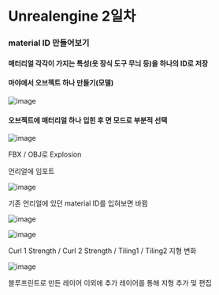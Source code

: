 # Unrealengine 2일차

### material ID 만들어보기

#### 매터리얼 각각이 가지는 특성(옷 장식 도구 무늬 등)을 하나의 ID로 저장


#### 마야에서 오브젝트 하나 만들기(모델)
![image](https://user-images.githubusercontent.com/80494367/118202818-a8cbfe00-b495-11eb-90a1-cb15f39d4554.png)
   

####  오브젝트에 매터리얼 하나 입힌 후   면 모드로  부분적 선택
![image](https://user-images.githubusercontent.com/80494367/118203127-635c0080-b496-11eb-8ec0-dc11fb49c7ac.png)
   
FBX / OBJ로  Explosion


언리얼에 임포트

![image](https://user-images.githubusercontent.com/80494367/118203916-05c8b380-b498-11eb-9f16-1c3926b70b31.png)

기존 언리얼에 있던 material ID를 입혀보면  바뀜

![image](https://user-images.githubusercontent.com/80494367/118204035-46c0c800-b498-11eb-9652-b37d5badcf07.png)



![image](https://user-images.githubusercontent.com/80494367/118221453-931c0000-b4b8-11eb-82da-5c03e11a1a37.png)

Curl 1 Strength / Curl 2 Strength / Tiling1 / Tiling2    지형 변화



![image](https://user-images.githubusercontent.com/80494367/118224087-65858580-b4bd-11eb-8356-5a6ea3b446ec.png)

블루프린트로 만든 레이어 이외에  추가 레이어를 통해
지형 추가 및 편집

   
